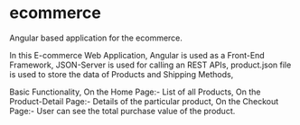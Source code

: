 # ecommerce
Angular based application for the ecommerce.

In this E-commerce Web Application,
  Angular is used as a Front-End Framework,
  JSON-Server is used for calling an REST APIs,
  product.json file is used to store the data of Products and Shipping Methods,
  
Basic Functionality,
  On the Home Page:- List of all Products,
  On the Product-Detail Page:- Details of the particular product,
  On the Checkout Page:- User can see the total purchase value of the product.
